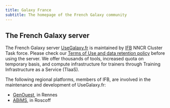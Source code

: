 ```yaml
---
title: Galaxy France
subtitle: The homepage of the French Galaxy community
---
```

<div class="card border-secondary bg-secondary" style="width: 100%;">
  <div class="card-body">
    <h2 class="card-title text-dark">The French Galaxy server</h2>
    <p class="card-text">The French Galaxy server <a href="https://usegalaxy.fr/">UseGalaxy.fr</a> is maintained by <a href="https://www.france-bioinformatique.fr">IFB</a> NNCR Cluster Task force. Please check our <a href="https://ifb-elixirfr.gitlab.io/usegalaxy-fr/welcome/common/terms.html">Terms of Use and data retention policy</a> before using the server. We offer thousands of tools, increased quota on temporary basis, and compute infrastructure for trainers through Training Infrastructure as a Service (TIaaS).</p>
    <p class="card-text">The following regional platforms, members of IFB, are involved in the maintenance and development of UseGalaxy.fr:</p>
    <ul>
      <li><a href="https://www.genouest.org/">GenOuest</a>, in Rennes</li>
      <li><a href="http://abims.sb-roscoff.fr/">ABiMS</a>, in Roscoff</li>
    </ul>
  </div>
</div>
